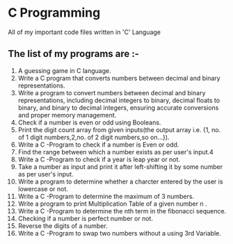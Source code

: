 #  C Programming
 All of my important code files written in 'C' Language 
 ## The list of my programs are :-
 1.  A guessing game in C language.
 2.  Write a C program that converts numbers between decimal and binary representations.
 3.  Write a program to convert numbers between decimal and binary representations, including decimal integers to binary, decimal floats to binary, and binary to decimal integers, ensuring accurate conversions and proper memory management.
 4.  Check if a number is even or odd using Booleans. 
 5.  Print the digit count array from given inputs(the output array i.e. {1, no. of 1 digit numbers,2,no. of 2 digit numbers,so on...}).
 6.  Write a C -Program to check if a number is Even or odd.
 7.  Find the range between which a number exists as per user's input.4
 8.  Write a C -Program to check if a year is leap year or not.
 9.  Take a number as input and print it after left-shifting it by some number as per user's input.
10. Write a program to determine whether a charcter entered by the user is lowercase or not.
11.  Write a C -Program to determine the maximum of 3 numbers.
12.  Write a program to print Multiplication Table of a given number n .
13. Write a C -Program to determine the nth term in the fibonacci sequence.
14. Checking if a number is perfect number or not.
15. Reverse the digits of a number.
16.  Write a C -Program to swap two numbers without a using 3rd Variable.
 

 
 

